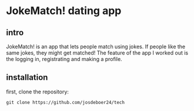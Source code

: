 # JokeMatch! dating app
## intro
JokeMatch! is an app that lets people match using jokes. If people like the same jokes, they might get matched! The feature of the app I worked out is the logging in, registrating and making a profile.
## installation
first, clone the repository:
```
git clone https://github.com/josdeboer24/tech
```